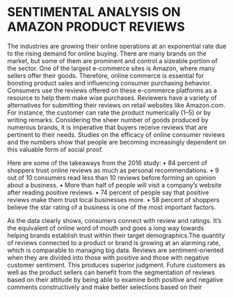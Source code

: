 # SENTIMENTAL ANALYSIS ON AMAZON PRODUCT REVIEWS

The industries are growing their online operations at an exponential rate due to the rising demand for online buying. There are many brands on the market, but some of them are prominent and control a sizeable portion of the sector. One of the largest e-commerce sites is Amazon, where many sellers offer their goods. Therefore, online commerce is essential for boosting product sales and influencing consumer purchasing behavior. Consumers use the reviews offered on these e-commerce platforms as a resource to help them make wise purchases. Reviewers have a variety of alternatives for submitting their reviews on retail websites like Amazon.com. For instance, the customer can rate the product numerically (1–5) or by writing remarks. Considering the sheer number of goods produced by numerous brands, it is imperative that buyers 
receive reviews that are pertinent to their needs. Studies on the efficacy of online consumer reviews and the numbers show that people are becoming increasingly dependent on this valuable form of social proof.

 Here are some of the takeaways from the 2016 study:
• 84 percent of shoppers trust online reviews as much as personal recommendations.
• 9 out of 10 consumers read less than 10 reviews before forming an opinion about a business.
• More than half of people will visit a company’s website after reading positive reviews.
• 74 percent of people say that positive reviews make them trust local businesses more.
• 58 percent of shoppers believe the star rating of a business is one of the most important factors.

As the data clearly shows, consumers connect with review and ratings. It’s the equivalent of online word of mouth and goes a long way towards helping brands establish trust within their target demographics.The quantity of reviews connected to a product or brand is growing at an alarming rate, which is comparable to managing big data. Reviews are sentiment-oriented when they are divided into those with positive and those with negative customer sentiment. This produces superior judgment. Future customers as well as the product sellers can benefit from the segmentation of reviews based on their attitude by being able to examine both positive and negative comments constructively and make better selections based on their
